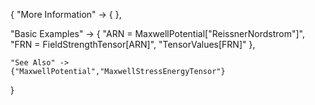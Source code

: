 {
  "More Information" -> {
  },

  "Basic Examples" -> {
    "ARN = MaxwellPotential[\"ReissnerNordstrom\"]",
    "FRN = FieldStrengthTensor[ARN]",
    "TensorValues[FRN]"
    },

    "See Also" ->
    {"MaxwellPotential","MaxwellStressEnergyTensor"}

}
